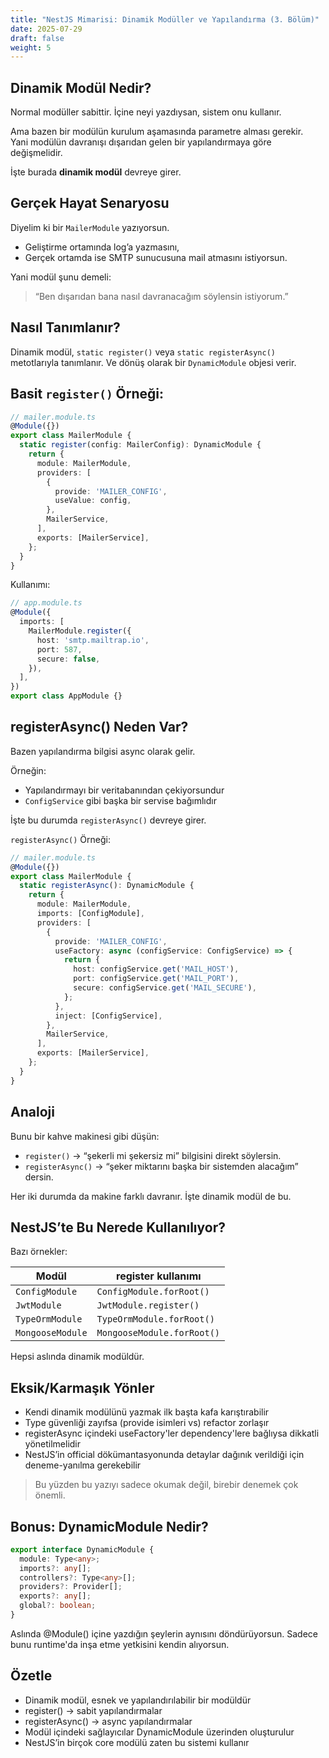 ```yaml
---
title: "NestJS Mimarisi: Dinamik Modüller ve Yapılandırma (3. Bölüm)"
date: 2025-07-29
draft: false
weight: 5
---
```


## Dinamik Modül Nedir?
Normal modüller sabittir. İçine neyi yazdıysan, sistem onu kullanır.


Ama bazen bir modülün kurulum aşamasında parametre alması gerekir.  
Yani modülün davranışı dışarıdan gelen bir yapılandırmaya göre değişmelidir.


İşte burada **dinamik modül** devreye girer.


## Gerçek Hayat Senaryosu

Diyelim ki bir `MailerModule` yazıyorsun.

- Geliştirme ortamında log’a yazmasını,  
- Gerçek ortamda ise SMTP sunucusuna mail atmasını istiyorsun.

Yani modül şunu demeli:
> “Ben dışarıdan bana nasıl davranacağım söylensin istiyorum.”


## Nasıl Tanımlanır?

Dinamik modül, `static register()` veya `static registerAsync()` metotlarıyla tanımlanır. Ve dönüş olarak bir `DynamicModule` objesi verir.


## Basit `register()` Örneği:


```ts
// mailer.module.ts
@Module({})
export class MailerModule {
  static register(config: MailerConfig): DynamicModule {
    return {
      module: MailerModule,
      providers: [
        {
          provide: 'MAILER_CONFIG',
          useValue: config,
        },
        MailerService,
      ],
      exports: [MailerService],
    };
  }
}
```

Kullanımı:

```ts
// app.module.ts
@Module({
  imports: [
    MailerModule.register({
      host: 'smtp.mailtrap.io',
      port: 587,
      secure: false,
    }),
  ],
})
export class AppModule {}
```

## registerAsync() Neden Var?
Bazen yapılandırma bilgisi async olarak gelir.

Örneğin:

- Yapılandırmayı bir veritabanından çekiyorsundur
- `ConfigService` gibi başka bir servise bağımlıdır


İşte bu durumda `registerAsync()` devreye girer.

`registerAsync()` Örneği:

```ts
// mailer.module.ts
@Module({})
export class MailerModule {
  static registerAsync(): DynamicModule {
    return {
      module: MailerModule,
      imports: [ConfigModule],
      providers: [
        {
          provide: 'MAILER_CONFIG',
          useFactory: async (configService: ConfigService) => {
            return {
              host: configService.get('MAIL_HOST'),
              port: configService.get('MAIL_PORT'),
              secure: configService.get('MAIL_SECURE'),
            };
          },
          inject: [ConfigService],
        },
        MailerService,
      ],
      exports: [MailerService],
    };
  }
}
```


## Analoji

Bunu bir kahve makinesi gibi düşün:

- `register()` -> “şekerli mi şekersiz mi” bilgisini direkt söylersin.
- `registerAsync()` -> “şeker miktarını başka bir sistemden alacağım” dersin.

Her iki durumda da makine farklı davranır. İşte dinamik modül de bu.

## NestJS’te Bu Nerede Kullanılıyor?


Bazı örnekler:

| Modül            | register kullanımı         |
| ---------------- | -------------------------- |
| `ConfigModule`   | `ConfigModule.forRoot()`   |
| `JwtModule`      | `JwtModule.register()`     |
| `TypeOrmModule`  | `TypeOrmModule.forRoot()`  |
| `MongooseModule` | `MongooseModule.forRoot()` |


Hepsi aslında dinamik modüldür.


## Eksik/Karmaşık Yönler

- Kendi dinamik modülünü yazmak ilk başta kafa karıştırabilir
- Type güvenliği zayıfsa (provide isimleri vs) refactor zorlaşır
- registerAsync içindeki useFactory'ler dependency'lere bağlıysa dikkatli yönetilmelidir
- NestJS’in official dökümantasyonunda detaylar dağınık verildiği için deneme-yanılma gerekebilir

> Bu yüzden bu yazıyı sadece okumak değil, birebir denemek çok önemli.



## Bonus: DynamicModule Nedir?

```ts
export interface DynamicModule {
  module: Type<any>;
  imports?: any[];
  controllers?: Type<any>[];
  providers?: Provider[];
  exports?: any[];
  global?: boolean;
}
```
Aslında @Module() içine yazdığın şeylerin aynısını döndürüyorsun.
Sadece bunu runtime'da inşa etme yetkisini kendin alıyorsun.


## Özetle

- Dinamik modül, esnek ve yapılandırılabilir bir modüldür
- register() -> sabit yapılandırmalar
- registerAsync() -> async yapılandırmalar
- Modül içindeki sağlayıcılar DynamicModule üzerinden oluşturulur
- NestJS’in birçok core modülü zaten bu sistemi kullanır

